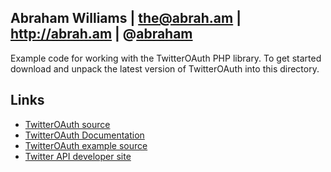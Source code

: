Abraham Williams | <the@abrah.am> | <http://abrah.am> | @[abraham](https://twitter.com/abraham)
---

Example code for working with the TwitterOAuth PHP library. To get started download and unpack the latest version of TwitterOAuth into this directory.

Links
-----
* [TwitterOAuth source](http://github.com/abraham/twitteroauth)
* [TwitterOAuth Documentation](http://wiki.github.com/abraham/twitteroauth/documentation)
* [TwitterOAuth example source](http://github.com/abraham/twitteroauth-example)
* [Twitter API developer site](http://dev.twitter.com)
